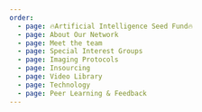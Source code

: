```yaml
---
order:
  - page: 🔥Artificial Intelligence Seed Fund🔥
  - page: About Our Network
  - page: Meet the team
  - page: Special Interest Groups
  - page: Imaging Protocols
  - page: Insourcing
  - page: Video Library
  - page: Technology
  - page: Peer Learning & Feedback
---
```

